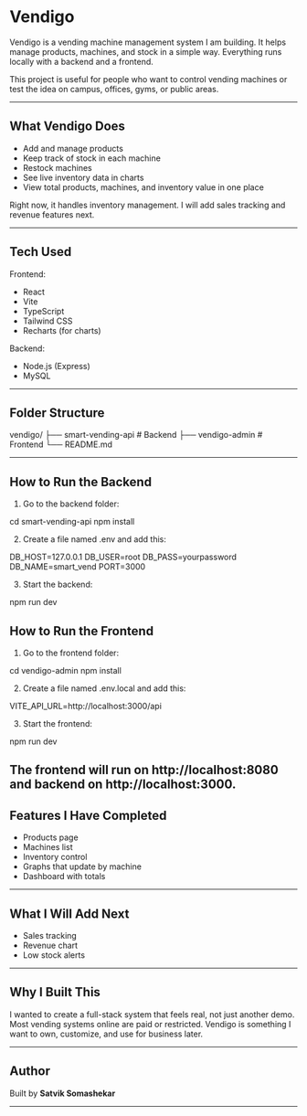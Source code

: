 # Vendigo

Vendigo is a vending machine management system I am building. It helps manage products, machines, and stock in a simple way. Everything runs locally with a backend and a frontend.

This project is useful for people who want to control vending machines or test the idea on campus, offices, gyms, or public areas.

---

## What Vendigo Does

- Add and manage products
- Keep track of stock in each machine
- Restock machines
- See live inventory data in charts
- View total products, machines, and inventory value in one place

Right now, it handles inventory management. I will add sales tracking and revenue features next.

---

## Tech Used

Frontend:
- React
- Vite
- TypeScript
- Tailwind CSS
- Recharts (for charts)

Backend:
- Node.js (Express)
- MySQL

---

## Folder Structure

vendigo/
├── smart-vending-api # Backend
├── vendigo-admin # Frontend
└── README.md

---

## How to Run the Backend

1. Go to the backend folder:

cd smart-vending-api
npm install

2. Create a file named .env and add this:

DB_HOST=127.0.0.1
DB_USER=root
DB_PASS=yourpassword
DB_NAME=smart_vend
PORT=3000


3. Start the backend:

npm run dev

## How to Run the Frontend

1. Go to the frontend folder:

cd vendigo-admin
npm install


2. Create a file named .env.local and add this:

VITE_API_URL=http://localhost:3000/api


3. Start the frontend:

npm run dev


## The frontend will run on http://localhost:8080 and backend on http://localhost:3000.


## Features I Have Completed

* Products page
* Machines list
* Inventory control
* Graphs that update by machine
* Dashboard with totals

---

## What I Will Add Next

* Sales tracking
* Revenue chart
* Low stock alerts

---

## Why I Built This

I wanted to create a full-stack system that feels real, not just another demo. Most vending systems online are paid or restricted. Vendigo is something I want to own, customize, and use for business later.

---

## Author

Built by **Satvik Somashekar**

---



